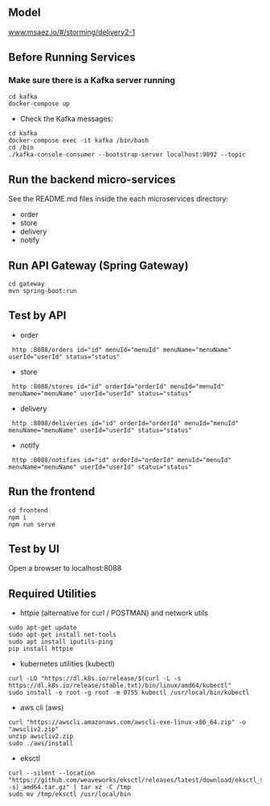 # 

## Model
www.msaez.io/#/storming/delivery2-1

## Before Running Services
### Make sure there is a Kafka server running
```
cd kafka
docker-compose up
```
- Check the Kafka messages:
```
cd kafka
docker-compose exec -it kafka /bin/bash
cd /bin
./kafka-console-consumer --bootstrap-server localhost:9092 --topic
```

## Run the backend micro-services
See the README.md files inside the each microservices directory:

- order
- store
- delivery
- notify


## Run API Gateway (Spring Gateway)
```
cd gateway
mvn spring-boot:run
```

## Test by API
- order
```
 http :8088/orders id="id" menuId="menuId" menuName="menuName" userId="userId" status="status" 
```
- store
```
 http :8088/stores id="id" orderId="orderId" menuId="menuId" menuName="menuName" userId="userId" status="status" 
```
- delivery
```
 http :8088/deliveries id="id" orderId="orderId" menuId="menuId" menuName="menuName" userId="userId" status="status" 
```
- notify
```
 http :8088/notifies id="id" orderId="orderId" menuId="menuId" menuName="menuName" userId="userId" status="status" 
```


## Run the frontend
```
cd frontend
npm i
npm run serve
```

## Test by UI
Open a browser to localhost:8088

## Required Utilities

- httpie (alternative for curl / POSTMAN) and network utils
```
sudo apt-get update
sudo apt-get install net-tools
sudo apt install iputils-ping
pip install httpie
```

- kubernetes utilities (kubectl)
```
curl -LO "https://dl.k8s.io/release/$(curl -L -s https://dl.k8s.io/release/stable.txt)/bin/linux/amd64/kubectl"
sudo install -o root -g root -m 0755 kubectl /usr/local/bin/kubectl
```

- aws cli (aws)
```
curl "https://awscli.amazonaws.com/awscli-exe-linux-x86_64.zip" -o "awscliv2.zip"
unzip awscliv2.zip
sudo ./aws/install
```

- eksctl 
```
curl --silent --location "https://github.com/weaveworks/eksctl/releases/latest/download/eksctl_$(uname -s)_amd64.tar.gz" | tar xz -C /tmp
sudo mv /tmp/eksctl /usr/local/bin
```

